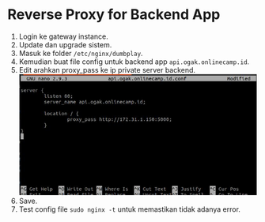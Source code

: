 # Reverse Proxy for Backend App

1. Login ke gateway instance.
2. Update dan upgrade sistem.
3. Masuk ke folder ``/etc/nginx/dumbplay``.
4. Kemudian buat file config untuk backend app ``api.ogak.onlinecamp.id``.
5. Edit arahkan proxy_pass ke ip private server backend. <br />
![Reverse proxy backend](screenshot/gambar1.jpg) <br />
6. Save.
7. Test config file ``sudo nginx -t`` untuk memastikan tidak adanya error.
